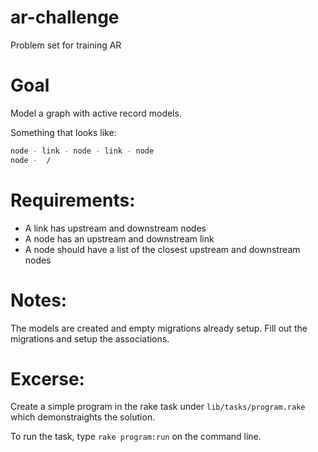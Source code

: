 ar-challenge
============

Problem set for training AR

Goal
====

Model a graph with active record models.

Something that looks like:

```sh
node - link - node - link - node
node -  /
```

# Requirements:
 * A link has upstream and downstream nodes
 * A node has an upstream and downstream link
 * A node should have a list of the closest upstream and downstream nodes

# Notes:

The models are created and empty migrations already setup. Fill out
the migrations and setup the associations. 

# Excerse:

Create a simple program in the rake task under `lib/tasks/program.rake` which demonstraights the solution.

To run the task, type `rake program:run` on the command line.
